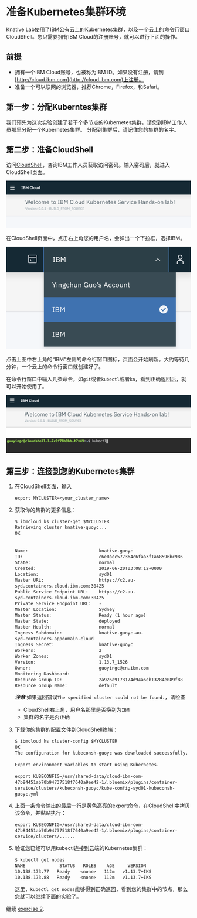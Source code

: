 # 准备Kubernetes集群环境

Knative Lab使用了IBM公有云上的Kubernetes集群，以及一个云上的命令行窗口CloudShell。您只需要拥有IBM Cloud的注册账号，就可以进行下面的操作。

## 前提

* 拥有一个IBM Cloud账号，也被称为IBM ID。如果没有注册，请到[http://cloud.ibm.com](http://cloud.ibm.com)上注册。
* 准备一个可以联网的浏览器，推荐Chrome，Firefox，和Safari。

## 第一步：分配Kuberntes集群

我们预先为这次实验创建了若干个多节点的Kubernetes集群，请您到IBM工作人员那里分配一个Kubernetes集群。 分配到集群后，请记住您的集群的名字。

## 第二步：准备CloudShell

访问[CloudShell](https://cloudshell-console-ikslab.us-south.cf.cloud.ibm.com/)，咨询IBM工作人员获取访问密码。输入密码后，就进入CloudShell页面。

![](https://github.com/daisy-ycguo/knativelab/raw/master/images/cloudshell-overview.png)

在CloudShell页面中，点击右上角您的用户名，会弹出一个下拉框，选择IBM。 

![](https://github.com/daisy-ycguo/knativelab/raw/master/images/cloudshell-account.png)

点击上图中右上角的“IBM”左侧的命令行窗口图标，页面会开始刷新。大约等待几分钟，一个云上的命令行窗口就创建好了。

在命令行窗口中输入几条命令，如`git`或者`kubectl`或者`kn`，看到正确返回后，就可以开始使用了。

![](https://github.com/daisy-ycguo/knativelab/raw/master/images/cloudshell-terminal.png)

## 第三步：连接到您的Kubernetes集群

1. 在CloudShell页面，输入

   ```text
   export MYCLUSTER=<your_cluster_name>
   ```

2. 获取你的集群的更多信息：

   ```text
   $ ibmcloud ks cluster-get $MYCLUSTER
   Retrieving cluster knative-guoyc...
   OK
   
   
   Name:                           knative-guoyc
   ID:                             c6e0aec577364c6faa3f1a68596bc986
   State:                          normal
   Created:                        2019-06-20T03:08:12+0000
   Location:                       syd01
   Master URL:                     https://c2.au-syd.containers.cloud.ibm.com:30425
   Public Service Endpoint URL:    https://c2.au-syd.containers.cloud.ibm.com:30425
   Private Service Endpoint URL:   -
   Master Location:                Sydney
   Master Status:                  Ready (1 hour ago)
   Master State:                   deployed
   Master Health:                  normal
   Ingress Subdomain:              knative-guoyc.au-syd.containers.appdomain.cloud
   Ingress Secret:                 knative-guoyc
   Workers:                        2
   Worker Zones:                   syd01
   Version:                        1.13.7_1526
   Owner:                          guoyingc@cn.ibm.com
   Monitoring Dashboard:           -
   Resource Group ID:              2a926a9173174d94a6eb13284e089f88
   Resource Group Name:            default
   ```

   ***注意*** 如果返回错误`The specified cluster could not be found.`，请检查
   - CloudShell右上角，用户名那里是否换到为`IBM`
   - 集群的名字是否正确

3. 下载你的集群的配置文件到CloudShell终端：

   ```text
   $ ibmcloud ks cluster-config $MYCLUSTER
   OK
   The configuration for kubeconsh-guoyc was downloaded successfully.
   
   Export environment variables to start using Kubernetes.
   
   export KUBECONFIG=/usr/shared-data/cloud-ibm-com-47b84451ab70b94737518f7640a9ee42-1/.bluemix/plugins/container-service/clusters/kubeconsh-guoyc/kube-config-syd01-kubeconsh-guoyc.yml
   ```

4. 上面一条命令输出的最后一行是黄色高亮的export命令，在CloudShell中拷贝该命令，并黏贴执行：

   ```text
   export KUBECONFIG=/usr/shared-data/cloud-ibm-com-47b84451ab70b94737518f7640a9ee42-1/.bluemix/plugins/container-service/clusters/......
   ```

5. 验证您已经可以用kubectl连接到云端的Kubernetes集群：

   ```text
   $ kubectl get nodes
   NAME             STATUS   ROLES    AGE     VERSION
   10.138.173.77   Ready    <none>   112m   v1.13.7+IKS
   10.138.173.88   Ready    <none>   112m   v1.13.7+IKS
   ```

   这里，`kubectl get nodes`能够得到正确返回，看到您的集群中的节点，那么您就可以继续下面的实验了。

继续 [exercise 2](./exercise-2.md).

